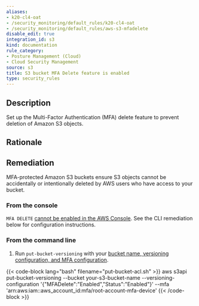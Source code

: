 ```yaml
---
aliases:
- k20-cl4-oat
- /security_monitoring/default_rules/k20-cl4-oat
- /security_monitoring/default_rules/aws-s3-mfadelete
disable_edit: true
integration_id: s3
kind: documentation
rule_category:
- Posture Management (Cloud)
- Cloud Security Management
source: s3
title: S3 bucket MFA Delete feature is enabled
type: security_rules
---
```


## Description

Set up the Multi-Factor Authentication (MFA) delete feature to prevent deletion of Amazon S3 objects.

## Rationale

## Remediation

MFA-protected Amazon S3 buckets ensure S3 objects cannot be accidentally or intentionally deleted by AWS users who have access to your bucket.

### From the console

`MFA DELETE` [cannot be enabled in the AWS Console][1]. See the CLI remediation below for configuration instructions.

### From the command line

1. Run `put-bucket-versioning` with your [bucket name, versioning configuration, and MFA configuration][2].

  {{< code-block lang="bash" filename="put-bucket-acl.sh" >}}
  aws s3api put-bucket-versioning
    --bucket your-s3-bucket-name
    --versioning-configuration '{"MFADelete":"Enabled","Status":"Enabled"}'
    --mfa 'arn:aws:iam::aws_account_id:mfa/root-account-mfa-device'
  {{< /code-block >}}

[1]: https://docs.aws.amazon.com/AmazonS3/latest/userguide/MultiFactorAuthenticationDelete.html
[2]: https://awscli.amazonaws.com/v2/documentation/api/latest/reference/s3api/put-bucket-versioning.html#synopsis
